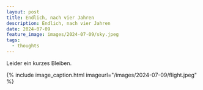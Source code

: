 ```yaml
---
layout: post
title: Endlich, nach vier Jahren
description: Endlich, nach vier Jahren
date: 2024-07-09
feature_image: images/2024-07-09/sky.jpeg
tags:
  - thoughts
---
```

Leider ein kurzes Bleiben.

{% include image_caption.html imageurl="/images/2024-07-09/flight.jpeg" %}